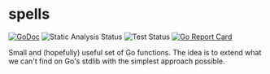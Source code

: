 # spells

[![GoDoc](https://godoc.org/github.com/madlambda/spells?status.svg)](https://godoc.org/github.com/madlambda/spells)
![Static Analysis Status](https://github.com/madlambda/spells/actions/workflows/lint.yml/badge.svg)
![Test Status](https://github.com/madlambda/spells/actions/workflows/test.yml/badge.svg)
[![Go Report Card](https://goreportcard.com/badge/github.com/madlambda/spells)](https://goreportcard.com/report/github.com/madlambda/spells)

Small and (hopefully) useful set of Go functions.
The idea is to extend what we can't find on Go's stdlib
with the simplest approach possible.
